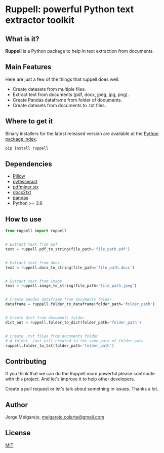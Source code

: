 # Ruppell: powerful Python text extractor toolkit

## What is it?

**Ruppell** is a Python package to help in text extraction from documents.

## Main Features
Here are just a few of the things that ruppell does well:

  - Create datasets from multiple files.
  - Extract text from documents (pdf, docx, jpeg, jpg, png).
  - Create Pandas dataframe from folder of documents.
  - Create datasets from documents to .txt files.

## Where to get it

Binary installers for the latest released version are available at the [Python
package index](https://).

```sh
pip install ruppell
```

## Dependencies
- [Pillow](https://github.com/python-pillow/Pillow)
- [pytesseract](https://github.com/madmaze/pytesseract)
- [pdfminer.six](https://github.com/pdfminer/pdfminer.six)
- [docx2txt](https://github.com/ankushshah89/python-docx2txt)
- [pandas](https://github.com/pandas-dev/pandas)
- Python >= 3.6

## How to use

```python
from ruppell import ruppell


# Extract text from pdf
text = ruppell.pdf_to_string(file_path='file_path.pdf')


# Extract text from docx
text = ruppell.docx_to_string(file_path='file_path.docx')


# Extract text from image
text = ruppell.image_to_string(file_path='file_path.jpeg')


# Create pandas dataframe from documents folder
dataframe = ruppell.folder_to_dataframe(folder_path='folder_path')


# Create dict from documents folder
dict_out = ruppell.folder_to_dict(folder_path='folder_path')


# Create .txt files from documents folder
# A folder ./out will created in the same path of folder_path
ruppell.folder_to_txt(folder_path='folder_path')

```

## Contributing
	
If you think that we can do the Ruppell more powerful please contribute with this project. And let's improve it to help other developers.

Create a pull request or let's talk about something in issues. Thanks a lot.

## Author
Jorge Melgarejo, melgarejo.colarte@gmail.com

## License
[MIT](LICENSE)
